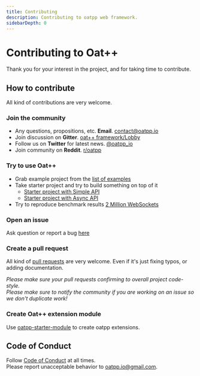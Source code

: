```yaml
---
title: Contributing
description: Contributing to oatpp web framework. 
sidebarDepth: 0
---
```


# Contributing to Oat++ <seo/>

Thank you for your interest in the project, and for taking time to contribute.  

## How to contribute

All kind of contributions are very welcome.

### Join the community

- Any questions, propositions, etc. **Email**. [contact@oatpp.io](mailto:contact@oatpp.io)
- Join discussion on **Gitter**. [oat++ framework/Lobby](https://gitter.im/oatpp-framework/Lobby)
- Follow us on **Twitter** for latest news. [@oatpp_io](https://twitter.com/oatpp_io)
- Join community on **Reddit**. [r/oatpp](https://www.reddit.com/r/oatpp/)

### Try to use Oat++

- Grab example project from the [list of examples](https://github.com/oatpp/oatpp-examples)
- Take starter project and try to build something on top of it
  - [Starter project with Simple API](https://github.com/oatpp/oatpp-starter)
  - [Starter project with Async API](https://github.com/oatpp/oatpp-starter-async)
- Try to reproduce benchmark results [2 Million WebSockets](/benchmark/websocket/2-million/)

### Open an issue

Ask question or report a bug [here](https://github.com/oatpp/oatpp/issues)

### Create a pull request

All kind of [pull requests](https://github.com/oatpp/oatpp/pulls) are very welcome.
Even if it's just fixing typos, or adding documentation.

*Please make sure your pull requests confirming to overall project code-style.*  
*Please make sure to notify the community if you are working on an issue so we don't duplicate work!*

### Create Oat++ extension module

Use [oatpp-starter-module](https://github.com/oatpp/oatpp-starter-module) to create oatpp extensions.

## Code of Conduct

Follow [Code of Conduct](https://github.com/oatpp/oatpp/blob/master/CODE_OF_CONDUCT.md) at all times.  
Please report unacceptable behavior to [oatpp.io@gmail.com](mailto:oatpp.io@gmail.com).
